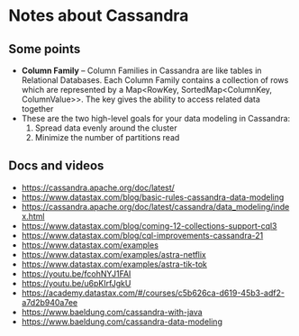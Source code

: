 # Notes about Cassandra

## Some points
* **Column Family** – Column Families in Cassandra are like tables in Relational Databases. Each Column Family contains a collection of rows which are represented by a Map<RowKey, SortedMap<ColumnKey, ColumnValue>>. The key gives the ability to access related data together
* These are the two high-level goals for your data modeling in Cassandra:
  1. Spread data evenly around the cluster
  2. Minimize the number of partitions read

## Docs and videos
* https://cassandra.apache.org/doc/latest/
* https://www.datastax.com/blog/basic-rules-cassandra-data-modeling
* https://cassandra.apache.org/doc/latest/cassandra/data_modeling/index.html
* https://www.datastax.com/blog/coming-12-collections-support-cql3
* https://www.datastax.com/blog/cql-improvements-cassandra-21
* https://www.datastax.com/examples
* https://www.datastax.com/examples/astra-netflix
* https://www.datastax.com/examples/astra-tik-tok
* https://youtu.be/fcohNYJ1FAI
* https://youtu.be/u6pKIrfJgkU
* https://academy.datastax.com/#/courses/c5b626ca-d619-45b3-adf2-a7d2b940a7ee
* https://www.baeldung.com/cassandra-with-java
* https://www.baeldung.com/cassandra-data-modeling
